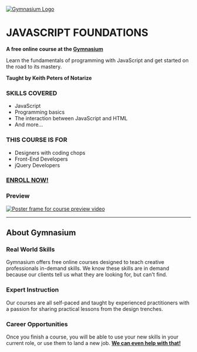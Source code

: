 [![Gymnasium Logo](https://gymnasium.github.io/cms/img/gymnasium-logo-gray.svg)](http://thegymnasium.com)

# JAVASCRIPT FOUNDATIONS

**A free online course at the [Gymnasium](http://thegymnasium.com)**

Learn the fundamentals of programming with JavaScript and get started on the road to its mastery.

**Taught by Keith Peters of Notarize**

### SKILLS COVERED

- JavaScript
- Programming basics
- The interaction between JavaScript and HTML
- And more...

### THIS COURSE IS FOR

- Designers with coding chops
- Front-End Developers
- jQuery Developers

### [ENROLL NOW!](https://thegymnasium.com/courses/GYM/104/0/about)


### Preview
[![Poster frame for course preview video](http://img.youtube.com/vi/ZUQG5_FU3Zw/0.jpg)](http://www.youtube.com/watch?v=ZUQG5_FU3Zw "Course Preview")

---

## About Gymnasium

### Real World Skills

Gymnasium offers free online courses designed to teach creative professionals in-demand skills. We know these skills are in demand because our clients tell us what they are looking for, but can't find.

### Expert Instruction

Our courses are all self-paced and taught by experienced practitioners with a passion for sharing practical lessons from the design trenches.

### Career Opportunities

Once you finish a course, you will be able to use your new skills in your current role, or use them to land a new job. [**We can even help with that!**](http://aquent.com/find-work/?utm_source=thegymnasium&utm_medium=github&utm_campaign=readmejobs)

